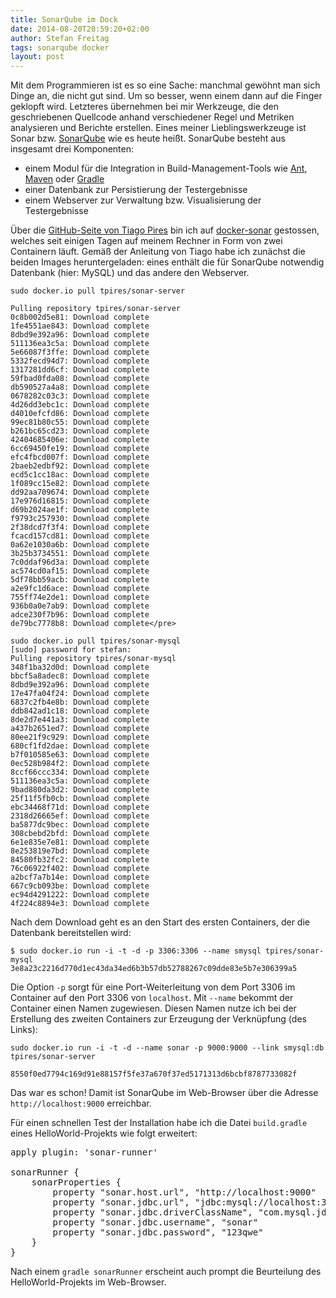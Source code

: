 ```yaml
---
title: SonarQube im Dock
date: 2014-08-20T20:59:20+02:00
author: Stefan Freitag
tags: sonarqube docker
layout: post
---
```


Mit dem Programmieren ist es so eine Sache: manchmal gewöhnt man sich Dinge an,
die nicht gut sind. Um so besser, wenn einem dann auf die Finger geklopft wird.
Letzteres übernehmen bei mir Werkzeuge, die den geschriebenen Quellcode anhand
verschiedener Regel und Metriken analysieren und Berichte erstellen. Eines
meiner Lieblingswerkzeuge ist Sonar bzw. [SonarQube](http://www.sonarqube.org/)
wie es heute heißt. SonarQube besteht aus insgesamt drei Komponenten:

- einem Modul für die Integration in Build-Management-Tools wie
  [Ant](http://ant.apache.org/"), [Maven](http://maven.apache.org/) oder
  [Gradle](http://www.gradle.org/)
- einer Datenbank zur Persistierung der Testergebnisse
- einem Webserver zur Verwaltung bzw. Visualisierung der Testergebnisse

Über die [GitHub-Seite von Tiago Pires](https://github.com/tpires) bin ich auf
[docker-sonar](https://github.com/tpires/docker-sonar) gestossen, welches seit
einigen Tagen auf meinem Rechner in Form von zwei Containern läuft.
Gemäß der Anleitung von Tiago habe ich zunächst die beiden Images
heruntergeladen: eines enthält die für SonarQube notwendig Datenbank
(hier: MySQL) und das andere den Webserver.

```shell
sudo docker.io pull tpires/sonar-server

Pulling repository tpires/sonar-server
0c8b002d5e81: Download complete
1fe4551ae843: Download complete
8dbd9e392a96: Download complete
511136ea3c5a: Download complete
5e66087f3ffe: Download complete
5332fecd94d7: Download complete
1317281dd6cf: Download complete
59fbad0fda08: Download complete
db590527a4a8: Download complete
0678282c03c3: Download complete
4d26dd3ebc1c: Download complete
d4010efcfd86: Download complete
99ec81b80c55: Download complete
b261bc65cd23: Download complete
42404685406e: Download complete
6cc69450fe19: Download complete
efc4fbcd007f: Download complete
2baeb2edbf92: Download complete
ecd5c1cc18ac: Download complete
1f089cc15e82: Download complete
dd92aa709674: Download complete
17e976d16815: Download complete
d69b2024ae1f: Download complete
f9793c257930: Download complete
2f38dcd7f3f4: Download complete
fcacd157cd81: Download complete
0a62e1030a6b: Download complete
3b25b3734551: Download complete
7c0ddaf96d3a: Download complete
ac574cd0af15: Download complete
5df78bb59acb: Download complete
a2e9fc1d6ace: Download complete
755ff74e2de1: Download complete
936b0a0e7ab9: Download complete
adce230f7b96: Download complete
de79bc7778b8: Download complete</pre>
```

```shell
sudo docker.io pull tpires/sonar-mysql
[sudo] password for stefan:
Pulling repository tpires/sonar-mysql
348f1ba32d0d: Download complete
bbcf5a8adec8: Download complete
8dbd9e392a96: Download complete
17e47fa04f24: Download complete
6837c2fb4e8b: Download complete
ddb842ad1c18: Download complete
8de2d7e441a3: Download complete
a437b2651ed7: Download complete
80ee21f9c929: Download complete
680cf1fd2dae: Download complete
b7f010585e63: Download complete
0ec528b984f2: Download complete
8ccf66ccc334: Download complete
511136ea3c5a: Download complete
9bad880da3d2: Download complete
25f11f5fb0cb: Download complete
ebc34468f71d: Download complete
2318d26665ef: Download complete
ba5877dc9bec: Download complete
308cbebd2bfd: Download complete
6e1e835e7e81: Download complete
8e253819e7bd: Download complete
84580fb32fc2: Download complete
76c06922f402: Download complete
a2bcf7a7b14e: Download complete
667c9cb093be: Download complete
ec94d4291222: Download complete
4f224c8894e3: Download complete
```

Nach dem Download geht es an den Start des ersten Containers, der die Datenbank
bereitstellen wird:

```shell
$ sudo docker.io run -i -t -d -p 3306:3306 --name smysql tpires/sonar-mysql
3e8a23c2216d770d1ec43da34ed6b3b57db52788267c09dde83e5b7e306399a5
```

Die Option `-p` sorgt für eine Port-Weiterleitung von dem Port 3306 im Container
auf den Port 3306 von `localhost`. Mit `--name` bekommt der Container einen
Namen zugewiesen. Diesen Namen nutze ich bei der Erstellung des zweiten
Containers zur Erzeugung der Verknüpfung (des Links):

```shell
sudo docker.io run -i -t -d --name sonar -p 9000:9000 --link smysql:db tpires/sonar-server

8550f0ed7794c169d91e88157f5fe37a670f37ed5171313d6bcbf8787733082f
```

Das war es schon! Damit ist SonarQube im Web-Browser über die Adresse
`http://localhost:9000` erreichbar.

Für einen schnellen Test der Installation habe ich die Datei `build.gradle`
eines HelloWorld-Projekts wie folgt erweitert:

<pre class="lang:default decode:true " title="Integration des Plugins sonarRunner" >apply plugin: 'sonar-runner'

sonarRunner {
    sonarProperties {
        property "sonar.host.url", "http://localhost:9000"
        property "sonar.jdbc.url", "jdbc:mysql://localhost:3306/sonar"
        property "sonar.jdbc.driverClassName", "com.mysql.jdbc.Driver"
        property "sonar.jdbc.username", "sonar"
        property "sonar.jdbc.password", "123qwe"
    }
}</pre>

Nach einem `gradle sonarRunner` erscheint auch prompt die Beurteilung des
HelloWorld-Projekts im Web-Browser.
